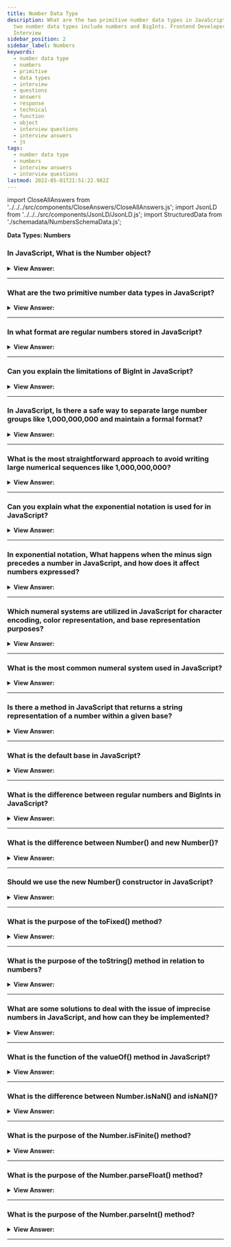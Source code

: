 ```yaml
---
title: Number Data Type
description: What are the two primitive number data types in JavaScript? In JavaScript, the
  two number data types include numbers and BigInts. Frontend Developer
  Interview
sidebar_position: 2
sidebar_label: Numbers
keywords:
  - number data type
  - numbers
  - primitive
  - data types
  - interview
  - questions
  - answers
  - response
  - technical
  - function
  - object
  - interview questions
  - interview answers
  - js
tags:
  - number data type
  - numbers
  - interview answers
  - interview questions
lastmod: 2022-05-01T21:51:22.982Z
---
```


import CloseAllAnswers from '../../../src/components/CloseAnswers/CloseAllAnswers.js';
import JsonLD from '../../../src/components/JsonLD/JsonLD.js';
import StructuredData from './schemadata/NumbersSchemaData.js';

<JsonLD data={StructuredData} />

<head>
  <title>Number Data Type | JavaScript Frontend Phone Interview</title>
</head>

**Data Types: Numbers**

<CloseAllAnswers />

### In JavaScript, What is the Number object?

<details>
  <summary><strong>View Answer:</strong></summary>
  <div>
  <div><strong>Interview Response:</strong> The Number object is a built-in object in JavaScript that represents numerical values and provides methods for working with numbers.
  </div><br />
  <div><strong>Technical Response:</strong> In JavaScript, the Number object is a wrapper object that allows you to work with numerical values. The Number object can be created using the Number() constructor, but it's often not necessary because JavaScript automatically converts number literals and variables to instances of the Number object when necessary.
  </div><br />
  <div><strong className="codeExample">Code Example:</strong><br /><br />

  <div></div>

```javascript
let num = new Number(10);
```

However, you generally don't need to explicitly create Number objects in this way. Instead, you can just work with number primitives, like so:

```javascript
let num = 10;
```

JavaScript will automatically convert `num` to a Number object when you call methods on it. For example:

```javascript
let num = 10;
console.log(num.toFixed(2)); // "10.00"
```

In this case, JavaScript temporarily converts the number primitive `10` to a Number object so that the `toFixed` method can be used.

The Number object also has properties for numerical constants, such as `Number.MAX_VALUE`, `Number.MIN_VALUE`, `Number.NaN` (representing "Not a Number"), `Number.POSITIVE_INFINITY`, and `Number.NEGATIVE_INFINITY`.

Finally, note that while the Number object is useful, using number primitives is generally more efficient. You should avoid using the Number constructor unless necessary because creating Number objects can slow down execution speed.

  </div>
  </div>
</details>

---

### What are the two primitive number data types in JavaScript?

<details>
  <summary><strong>View Answer:</strong></summary>
  <div>
  <div><strong>Interview Response:</strong> There are two primitive number data types including Number for integers and floating-point values, and BigInt for arbitrarily large integers.
</div>
  </div>
</details>

---

### In what format are regular numbers stored in JavaScript?

<details>
  <summary><strong>View Answer:</strong></summary>
  <div>
  <div><strong>Interview Response:</strong> JavaScript stores regular numbers using the double-precision 64-bit binary format IEEE 754, which represents floating-point numbers and integers within its range.
</div>
  </div>
</details>

---

### Can you explain the limitations of BigInt in JavaScript?

<details>
  <summary><strong>View Answer:</strong></summary>
  <div>
  <div><strong>Interview Response:</strong> BigInt has some limitations, including an inability to mix with regular numbers in operations, incompatibility with some built-in methods like Math functions, and a lack of support in JSON.
</div>
  </div>
</details>

---

### In JavaScript, Is there a safe way to separate large number groups like 1,000,000,000 and maintain a formal format?

<details>
  <summary><strong>View Answer:</strong></summary>
  <div>
  <div><strong>Interview Response:</strong> Yes, we can use an underscore to ensure that the number maintains its primitive format.</div><br />
  <div><strong>Technical Response:</strong> The most common way to safely separate number groups without using a comma (which would cause an error) and keep its primitive format. We use an underscore (syntactic sugar) to ensure that the number maintains its primitive format. However, there are easier ways to propagate large numbers in most programming languages.
  </div><br />
  <div><strong className="codeExample">Code Example:</strong><br /><br />

  <div></div>

```js
let billion = 1_000_000_000;
console.log(typeof billion); // returns number and maintains its primitive

let billions = 2,000,000,000;
console.log(typeof billons) // Uncaught SyntaxError: Unexpected number
```

  </div>
  </div>
</details>

---

### What is the most straightforward approach to avoid writing large numerical sequences like 1,000,000,000?

<details>
  <summary><strong>View Answer:</strong></summary>
  <div>
  <div><strong>Interview Response:</strong> To avoid writing large numerical sequences, we can use e-notation (1e9 for 1,000,000,000) or store the value in a variable with a descriptive name.
</div><br />
  <div><strong className="codeExample">Code Example:</strong><br /><br />

  <div></div>

```js
let billion = 1e9;  // 1 billion, literally: 1 and 9 zeroes

console.log( 7.3e9 );  // 7.3 billions (same as 7300000000 or 7_300_000_000)

// In other words, e multiplies the number by 1 with the given zeroes count.

// 1e3 = 1 * 1000 // e3 means *1000
// 1.23e6 = 1.23 * 1000000 // e6 means *1000000

// Now let’s write something very small as a regular number.
// Say, 1 microsecond (one millionth of a second):

let ms = 0.000001;

// Using "e" can help. If we’d like to avoid writing the zeroes explicitly

let ms = 1e-6; // six zeroes to the left from 1

```

  </div>
  </div>
</details>

---

### Can you explain what the exponential notation is used for in JavaScript?

<details>
  <summary><strong>View Answer:</strong></summary>
  <div>
  <div><strong>Interview Response:</strong> Exponential notation or e-notation is used to represent very large or very small numbers more concisely, by using a shortened form of scientific notation, using "e" to indicate the power of 10.
  </div>
  </div>
</details>

---

### In exponential notation, What happens when the minus sign precedes a number in JavaScript, and how does it affect numbers expressed?

<details>
  <summary><strong>View Answer:</strong></summary>
  <div>
  <div><strong>Interview Response:</strong> In JavaScript, placing a minus sign before a number negates its value. When used with numbers in exponential notation, it negates the exponent, effectively making the number smaller if it was positive, or larger if it was negative.
  <br /><br />
  <p><strong>For example, -1e3 is equivalent to -1000 or 1e-3 is equivalent to 0.001</strong></p>
</div>
  <div><strong className="codeExample">Code Example:</strong><br /><br />

  <div></div>

```js
console.log(1e-9); // 1e-9 is 0.000000001; the minus sign applies to the exponent

console.log(-1e9); // -1e9 is - 1000000000.0; minus sign applies to the number itself.
```

  </div>
  </div>
</details>

---

### Which numeral systems are utilized in JavaScript for character encoding, color representation, and base representation purposes?

<details>
  <summary><strong>View Answer:</strong></summary>
  <div>
  <div><strong>Interview Response:</strong> JavaScript uses the UTF-16 encoding for character representation, hexadecimal notation for color representation, and supports base 10 and base 16 (hexadecimal) representation of numbers.
  </div><br />
  <div><strong className="codeExample">Code Example:</strong><br /><br />

  <div></div>

```js
console.log(0xff); // 255
console.log(0xFF); // 255 (the same, case doesn't matter)

// Binary and octal numeral systems

let a = 0b11111111; // binary form of 255
let b = 0o377; // octal form of 255

console.log(a == b); // true, the same number 255 at both sides
```

:::note
Hexadecimal is base 16, The decimal is base 10, Octal is base 8, and Binary is base 2.
:::

  </div>
  </div>
</details>

---

### What is the most common numeral system used in JavaScript?

<details>
  <summary><strong>View Answer:</strong></summary>
  <div>
  <div><strong>Interview Response:</strong> The most common numeral system used in JavaScript is Base 10, which is the decimal system used for representing ordinary numbers.
  </div>
  </div>
</details>

---

### Is there a method in JavaScript that returns a string representation of a number within a given base?

<details>
  <summary><strong>View Answer:</strong></summary>
  <div>
  <div><strong>Interview Response:</strong> Yes, the toString(base) method in JavaScript returns a string representation of a number in a given base. It takes an optional argument to specify the base.
</div><br />
  <div><strong className="codeExample">Code Example:</strong><br /><br />

  <div></div>

```js
let num = 255;

console.log(num.toString(16)); // ff
console.log(num.toString(2)); // 11111111
```

  </div>
  </div>
</details>

---

### What is the default base in JavaScript?

<details>
  <summary><strong>View Answer:</strong></summary>
  <div>
  <div><strong>Interview Response:</strong> JavaScript is base 10 by default, but the base can vary from 2 to 36 based on your use case.
</div><br />
  <div><strong className="codeExample">Code Example:</strong><br /><br />

  <div></div>

```js
console.log(parseInt('-15', 2)); // returns -15
console.log(parseInt('-15', 16)); // returns -21

// parseInt() syntax: parseInt(‘string’, [radix]);
```

  </div>
  </div>
</details>

---

### What is the difference between regular numbers and BigInts in JavaScript?

<details>
  <summary><strong>View Answer:</strong></summary>
  <div>
  <div><strong>Interview Response:</strong> Regular numbers are 64-bit floating-point values that can represent integers and decimals up to a certain precision, while BigInts are a built-in type for representing integers of arbitrary precision.
  </div>
  </div>
</details>

---

### What is the difference between Number() and new Number()?

<details>
  <summary><strong>View Answer:</strong></summary>
  <div>
  <div><strong>Interview Response:</strong> Number() is a function that converts a value to a number, while new Number() is a constructor that creates a Number object. The former returns a primitive value, the latter an object.
  </div>
  </div>
</details>

---

### Should we use the new Number() constructor in JavaScript?

<details>
  <summary><strong>View Answer:</strong></summary>
  <div>
  <div><strong>Interview Response:</strong> No, it's generally not recommended to use the new Number() constructor in JavaScript, as it can lead to unexpected results and is less efficient than using the Number() function.
  </div>
  </div>
</details>

---

### What is the purpose of the toFixed() method?

<details>
  <summary><strong>View Answer:</strong></summary>
  <div>
  <div><strong>Interview Response:</strong> The toFixed() method is used in JavaScript to format a number with a specified number of digits after the decimal point and return it as a string.
  </div>
  </div>
</details>

---

### What is the purpose of the toString() method in relation to numbers?

<details>
  <summary><strong>View Answer:</strong></summary>
  <div>
  <div><strong>Interview Response:</strong> The toString() method in JavaScript is used to convert a number to a string representation, allowing it to be displayed as text or manipulated in various ways.
  </div>
  </div>
</details>

---

### What are some solutions to deal with the issue of imprecise numbers in JavaScript, and how can they be implemented?

<details>
  <summary><strong>View Answer:</strong></summary>
  <div>
  <div><strong>Interview Response:</strong> One solution is to use a library like BigNumber.js, which provides arbitrary-precision arithmetic. Another is to use integer math where possible, or use rounding methods like Math.round().
  </div>
  </div>
</details>

---

### What is the function of the valueOf() method in JavaScript?

<details>
  <summary><strong>View Answer:</strong></summary>
  <div>
  <div><strong>Interview Response:</strong> The valueOf() method in JavaScript returns the primitive value of a specified object, commonly used with number, string, and boolean objects.
  </div>
  </div>
</details>

---

### What is the difference between Number.isNaN() and isNaN()?

<details>
  <summary><strong>View Answer:</strong></summary>
  <div>
  <div><strong>Interview Response:</strong> In JavaScript, Number.isNaN() strictly checks if a value is NaN, while isNaN() first attempts to convert the value to a number, resulting in potential type coercion and false positives. Therefore, Number.isNaN() is more reliable for checking if a value is NaN.
  </div>
  </div>
</details>

---

### What is the purpose of the Number.isFinite() method?

<details>
  <summary><strong>View Answer:</strong></summary>
  <div>
  <div><strong>Interview Response:</strong> The purpose of the Number.isFinite() method in JavaScript is to determine if a given value is a finite number, excluding Infinity, -Infinity, and NaN.
  </div>
  </div>
</details>

---

### What is the purpose of the Number.parseFloat() method?

<details>
  <summary><strong>View Answer:</strong></summary>
  <div>
  <div><strong>Interview Response:</strong> The purpose of the Number.parseFloat() method in JavaScript is to parse a string argument and return a floating-point number or NaN if parsing fails.
  </div>
  </div>
</details>

---

### What is the purpose of the Number.parseInt() method?

<details>
  <summary><strong>View Answer:</strong></summary>
  <div>
  <div><strong>Interview Response:</strong> The purpose of the Number.parseInt() method in JavaScript is to parse a string argument and return an integer, or NaN if parsing fails, allowing for optional radix specification.
  </div>
  </div>
</details>

---
